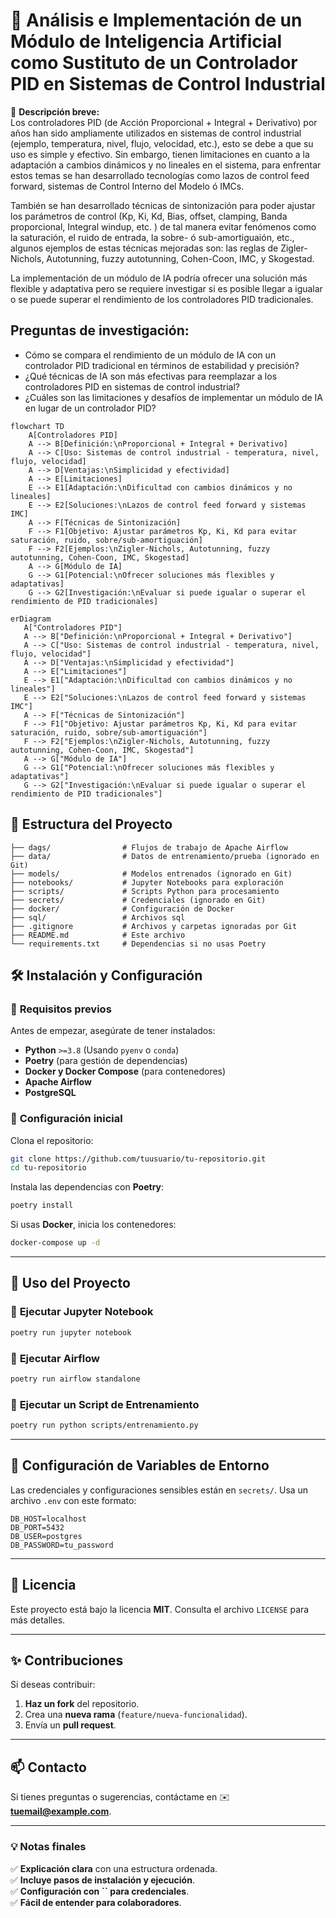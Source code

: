 # 🚀 Análisis e Implementación de un Módulo de Inteligencia Artificial como Sustituto de un Controlador PID en Sistemas de Control Industrial

📌 **Descripción breve:**\
Los controladores PID (de Acción Proporcional + Integral + Derivativo) por años han sido ampliamente utilizados en sistemas de control industrial (ejemplo, temperatura, nivel, flujo, velocidad, etc.), esto se debe a que su uso es simple y efectivo. Sin embargo, tienen limitaciones en cuanto a la adaptación a cambios dinámicos y no lineales en el sistema, para enfrentar estos temas se han desarrollado tecnologías como lazos de control feed forward, sistemas de Control Interno del Modelo ó IMCs.  

También se han desarrollado técnicas de sintonización para poder ajustar los parámetros de control (Kp, Ki, Kd, Bias, offset, clamping, Banda proporcional, Integral windup, etc. ) de tal manera evitar fenómenos como la saturación, el ruido de entrada, la sobre- ó sub-amortiguaión, etc., algunos ejemplos de estas técnicas mejoradas son: las reglas de Zigler-Nichols, Autotunning, fuzzy autotunning, Cohen-Coon, IMC, y Skogestad.  

La implementación de un módulo de IA podría ofrecer una solución más flexible y adaptativa pero se requiere investigar si es posible llegar a igualar o se puede superar el rendimiento de los controladores PID tradicionales.  

## Preguntas de investigación: 
-   Cómo se compara el rendimiento de un módulo de IA con un controlador PID tradicional en términos de estabilidad y precisión? 
-   ¿Qué técnicas de IA son más efectivas para reemplazar a los controladores PID en sistemas de control industrial? 
-   ¿Cuáles son las limitaciones y desafíos de implementar un módulo de IA en lugar de un controlador PID? 

```mermaid
flowchart TD
    A[Controladores PID]
    A --> B[Definición:\nProporcional + Integral + Derivativo]
    A --> C[Uso: Sistemas de control industrial - temperatura, nivel, flujo, velocidad]
    A --> D[Ventajas:\nSimplicidad y efectividad]
    A --> E[Limitaciones]
    E --> E1[Adaptación:\nDificultad con cambios dinámicos y no lineales]
    E --> E2[Soluciones:\nLazos de control feed forward y sistemas IMC]
    A --> F[Técnicas de Sintonización]
    F --> F1[Objetivo: Ajustar parámetros Kp, Ki, Kd para evitar saturación, ruido, sobre/sub-amortiguación]
    F --> F2[Ejemplos:\nZigler-Nichols, Autotunning, fuzzy autotunning, Cohen-Coon, IMC, Skogestad]
    A --> G[Módulo de IA]
    G --> G1[Potencial:\nOfrecer soluciones más flexibles y adaptativas]
    G --> G2[Investigación:\nEvaluar si puede igualar o superar el rendimiento de PID tradicionales]
```
```mermaid
erDiagram
   A["Controladores PID"] 
   A --> B["Definición:\nProporcional + Integral + Derivativo"]
   A --> C["Uso: Sistemas de control industrial - temperatura, nivel, flujo, velocidad"]
   A --> D["Ventajas:\nSimplicidad y efectividad"]
   A --> E["Limitaciones"]
   E --> E1["Adaptación:\nDificultad con cambios dinámicos y no lineales"]
   E --> E2["Soluciones:\nLazos de control feed forward y sistemas IMC"]
   A --> F["Técnicas de Sintonización"]
   F --> F1["Objetivo: Ajustar parámetros Kp, Ki, Kd para evitar saturación, ruido, sobre/sub-amortiguación"]
   F --> F2["Ejemplos:\nZigler-Nichols, Autotunning, fuzzy autotunning, Cohen-Coon, IMC, Skogestad"]
   A --> G["Módulo de IA"]
   G --> G1["Potencial:\nOfrecer soluciones más flexibles y adaptativas"]
   G --> G2["Investigación:\nEvaluar si puede igualar o superar el rendimiento de PID tradicionales"]
```

## 📂 Estructura del Proyecto

```
├── dags/                # Flujos de trabajo de Apache Airflow
├── data/                # Datos de entrenamiento/prueba (ignorado en Git)
├── models/              # Modelos entrenados (ignorado en Git)
├── notebooks/           # Jupyter Notebooks para exploración
├── scripts/             # Scripts Python para procesamiento
├── secrets/             # Credenciales (ignorado en Git)
├── docker/              # Configuración de Docker
├── sql/                 # Archivos sql
├── .gitignore           # Archivos y carpetas ignoradas por Git
├── README.md            # Este archivo
└── requirements.txt     # Dependencias si no usas Poetry
```

## 🛠️ Instalación y Configuración

### 🔹 **Requisitos previos**

Antes de empezar, asegúrate de tener instalados:

- **Python** `>=3.8` (Usando `pyenv` o `conda`)
- **Poetry** (para gestión de dependencias)
- **Docker y Docker Compose** (para contenedores)
- **Apache Airflow**
- **PostgreSQL**

### 🔹 **Configuración inicial**

Clona el repositorio:

```bash
git clone https://github.com/tuusuario/tu-repositorio.git
cd tu-repositorio
```

Instala las dependencias con **Poetry**:

```bash
poetry install
```

Si usas **Docker**, inicia los contenedores:

```bash
docker-compose up -d
```

---

## 📌 Uso del Proyecto

### 🔹 **Ejecutar Jupyter Notebook**

```bash
poetry run jupyter notebook
```

### 🔹 **Ejecutar Airflow**

```bash
poetry run airflow standalone
```

### 🔹 **Ejecutar un Script de Entrenamiento**

```bash
poetry run python scripts/entrenamiento.py
```

---

## 🔧 Configuración de Variables de Entorno

Las credenciales y configuraciones sensibles están en `secrets/`. Usa un archivo `.env` con este formato:

```env
DB_HOST=localhost
DB_PORT=5432
DB_USER=postgres
DB_PASSWORD=tu_password
```

---

## 📄 Licencia

Este proyecto está bajo la licencia **MIT**. Consulta el archivo `LICENSE` para más detalles.

---

## ✨ Contribuciones

Si deseas contribuir:

1. **Haz un fork** del repositorio.
2. Crea una **nueva rama** (`feature/nueva-funcionalidad`).
3. Envía un **pull request**.

---

## 📫 Contacto

Si tienes preguntas o sugerencias, contáctame en ✉️ [**tuemail@example.com**](mailto\:tuemail@example.com).

---

### **💡 Notas finales**

✅ **Explicación clara** con una estructura ordenada.\
✅ **Incluye pasos de instalación y ejecución**.\
✅ **Configuración con **``** para credenciales**.\
✅ **Fácil de entender para colaboradores**.

